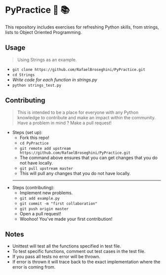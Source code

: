 # PyPractice :snake: :books:
This repository includes exercises for refreshing Python skills, from strings, lists to Object Oriented Programming.

## Usage
> Using Strings as an example.
* `git clone https://github.com/RafaelBroseghini/PyPractice.git`
* `cd Strings`
* *Write code for each function in strings.py*
* `python strings_test.py`

## Contributing
> This is intended to be a place for everyone with any Python knowledge to contribute
> and make an impact within the community. Have a problem in mind ? Make a pull request!

* Steps (set up):
  * Fork this repo!
  * `cd PyPractice`
  * `git remote add upstream https://github.com/RafaelBroseghini/PyPractice.git`
  * The command above ensures that you can get changes that you do not have locally.
  * `git pull upstream master`
  * This will pull any changes that you do not have locally.
  ---
* Steps (contributing):
  * Implement new problems.
  * `git add example.py`
  * `git commit -m "first collaboration"`
  * `git push origin master`
  * Open a pull request!
  * Woohoo! You've made your first contribution!
  

## Notes
* Unittest will test all the functions specified in test file.
* To test specific functions, comment out test cases in the test file.
* If you pass all tests no error will be thrown.
* If error is thrown it will trace back to the exact implementation where the error is coming from.
